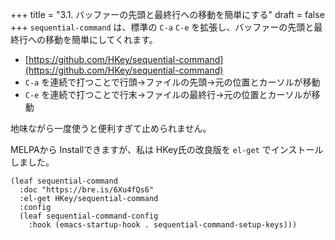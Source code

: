 +++
title = "3.1. バッファーの先頭と最終行への移動を簡単にする"
draft = false
+++
`sequential-command` は、標準の `C-a` `C-e` を拡張し、バッファーの先頭と最終行への移動を簡単にしてくれます。

* [https://github.com/HKey/sequential-command](https://github.com/HKey/sequential-command)
* `C-a` を連続で打つことで行頭→ファイルの先頭→元の位置とカーソルが移動
* `C-e` を連続で打つことで行末→ファイルの最終行→元の位置とカーソルが移動

地味ながら一度使うと便利すぎて止められません。

MELPAから Installできますが、私は HKey氏の改良版を `el-get` でインストールしました。

```elisp
(leaf sequential-command
  :doc "https://bre.is/6Xu4fQs6"
  :el-get HKey/sequential-command
  :config
  (leaf sequential-command-config
	:hook (emacs-startup-hook . sequential-command-setup-keys)))
```
